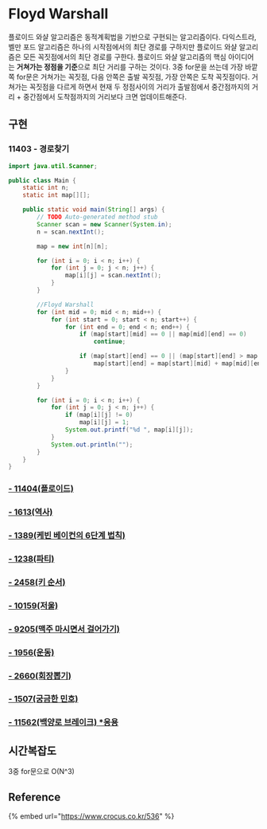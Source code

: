 # Floyd Warshall

플로이드 와샬 알고리즘은 동적계획법을 기반으로 구현되는 알고리즘이다. 다익스트라, 벨만 포드 알고리즘은 하나의 시작점에서의 최단 경로를 구하지만 플로이드 와샬 알고리즘은 모든 꼭짓점에서의 최단 경로를 구한다. 플로이드 와샬 알고리즘의 핵심 아이디어는 **거쳐가는 정점을 기준**으로 최단 거리를 구하는 것이다. 3중 for문을 쓰는데 가장 바깥쪽 for문은 거쳐가는 꼭짓점, 다음 안쪽은 출발 꼭짓점, 가장 안쪽은 도착 꼭짓점이다. 거쳐가는 꼭짓점을 다르게 하면서 현재 두 정점사이의 거리가 출발점에서 중간점까지의 거리 + 중간점에서 도착점까지의 거리보다 크면 업데이트해준다.

## 구현

### 11403 - 경로찾기

```java
import java.util.Scanner;

public class Main {
	static int n;
	static int map[][];

	public static void main(String[] args) {
		// TODO Auto-generated method stub
		Scanner scan = new Scanner(System.in);
		n = scan.nextInt();

		map = new int[n][n];

		for (int i = 0; i < n; i++) {
			for (int j = 0; j < n; j++) {
				map[i][j] = scan.nextInt();
			}
		}

		//Floyd Warshall
		for (int mid = 0; mid < n; mid++) {
			for (int start = 0; start < n; start++) {
				for (int end = 0; end < n; end++) {
					if (map[start][mid] == 0 || map[mid][end] == 0)
						continue;

					if (map[start][end] == 0 || (map[start][end] > map[start][mid] + map[mid][end]))
						map[start][end] = map[start][mid] + map[mid][end];
				}
			}
		}

		for (int i = 0; i < n; i++) {
			for (int j = 0; j < n; j++) {
				if (map[i][j] != 0)
					map[i][j] = 1;
				System.out.printf("%d ", map[i][j]);
			}
			System.out.println("");
		}
	}
}
```

### [- 11404\(플로이드\)](https://app.gitbook.com/@hiimin/s/jeongmin_book/~/drafts/-Lym5bLUoOm5aMRK8gnC/baekjoon/11404)

### [- 1613\(역사\)](https://app.gitbook.com/@hiimin/s/jeongmin_book/~/drafts/-Lym5bLUoOm5aMRK8gnC/baekjoon/1613)

### [- 1389\(케빈 베이컨의 6단계 법칙\)](https://app.gitbook.com/@hiimin/s/jeongmin_book/~/drafts/-Lym5bLUoOm5aMRK8gnC/baekjoon/1389-6)

### [- 1238\(파티\)](https://app.gitbook.com/@hiimin/s/jeongmin_book/~/drafts/-Lym5bLUoOm5aMRK8gnC/baekjoon/1238)

### [- 2458\(키 순서\)](https://app.gitbook.com/@hiimin/s/jeongmin_book/~/drafts/-Lym5bLUoOm5aMRK8gnC/baekjoon/2458)

### [- 10159\(저울\)](https://app.gitbook.com/@hiimin/s/jeongmin_book/~/drafts/-Lym5bLUoOm5aMRK8gnC/baekjoon/10159)

### [- 9205\(맥주 마시면서 걸어가기\)](https://app.gitbook.com/@hiimin/s/jeongmin_book/~/drafts/-Lym5bLUoOm5aMRK8gnC/baekjoon/9205)

### [- 1956\(운동\)](https://app.gitbook.com/@hiimin/s/jeongmin_book/~/drafts/-LymT1L1561-8N1nS4CY/baekjoon/1956)

### [- 2660\(회장뽑기\)](https://app.gitbook.com/@hiimin/s/jeongmin_book/~/drafts/-LymT1L1561-8N1nS4CY/baekjoon/2660)

### [- 1507\(궁금한 민호\)](https://app.gitbook.com/@hiimin/s/jeongmin_book/~/drafts/-LymT1L1561-8N1nS4CY/baekjoon/1507)

### [- 11562\(백양로 브레이크\)       \*응용](https://app.gitbook.com/@hiimin/s/jeongmin_book/~/drafts/-LzfacA05ahW2vz90G0Z/baekjoon/11562)

## 시간복잡도

3중 for문으로 O\(N^3\)

## Reference

{% embed url="https://www.crocus.co.kr/536" %}

